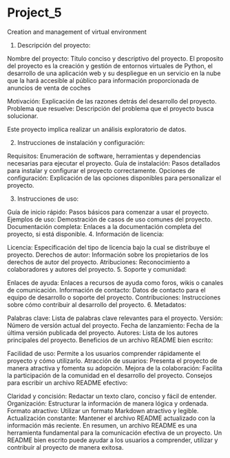 # Project_5
 Creation and management of virtual environment

1. Descripción del proyecto:

Nombre del proyecto: Título conciso y descriptivo del proyecto.
El proposito del proyecto es la creación y gestión de entornos virtuales de Python, el desarrollo de una aplicación web y su despliegue en un servicio en la nube que la hará accesible al público para información proporcionada de anuncios de venta de coches

Motivación: Explicación de las razones detrás del desarrollo del proyecto.
Problema que resuelve: Descripción del problema que el proyecto busca solucionar.

Este proyecto implica realizar un análisis exploratorio de datos.

2. Instrucciones de instalación y configuración:

Requisitos: Enumeración de software, herramientas y dependencias necesarias para ejecutar el proyecto.
Guía de instalación: Pasos detallados para instalar y configurar el proyecto correctamente.
Opciones de configuración: Explicación de las opciones disponibles para personalizar el proyecto.


3. Instrucciones de uso:

Guía de inicio rápido: Pasos básicos para comenzar a usar el proyecto.
Ejemplos de uso: Demostración de casos de uso comunes del proyecto.
Documentación completa: Enlaces a la documentación completa del proyecto, si está disponible.
4. Información de licencia:

Licencia: Especificación del tipo de licencia bajo la cual se distribuye el proyecto.
Derechos de autor: Información sobre los propietarios de los derechos de autor del proyecto.
Atribuciones: Reconocimiento a colaboradores y autores del proyecto.
5. Soporte y comunidad:

Enlaces de ayuda: Enlaces a recursos de ayuda como foros, wikis o canales de comunicación.
Información de contacto: Datos de contacto para el equipo de desarrollo o soporte del proyecto.
Contribuciones: Instrucciones sobre cómo contribuir al desarrollo del proyecto.
6. Metadatos:

Palabras clave: Lista de palabras clave relevantes para el proyecto.
Versión: Número de versión actual del proyecto.
Fecha de lanzamiento: Fecha de la última versión publicada del proyecto.
Autores: Lista de los autores principales del proyecto.
Beneficios de un archivo README bien escrito:

Facilidad de uso: Permite a los usuarios comprender rápidamente el proyecto y cómo utilizarlo.
Atracción de usuarios: Presenta el proyecto de manera atractiva y fomenta su adopción.
Mejora de la colaboración: Facilita la participación de la comunidad en el desarrollo del proyecto.
Consejos para escribir un archivo README efectivo:

Claridad y concisión: Redactar un texto claro, conciso y fácil de entender.
Organización: Estructurar la información de manera lógica y ordenada.
Formato atractivo: Utilizar un formato Markdown atractivo y legible.
Actualización constante: Mantener el archivo README actualizado con la información más reciente.
En resumen, un archivo README es una herramienta fundamental para la comunicación efectiva de un proyecto. Un README bien escrito puede ayudar a los usuarios a comprender, utilizar y contribuir al proyecto de manera exitosa.